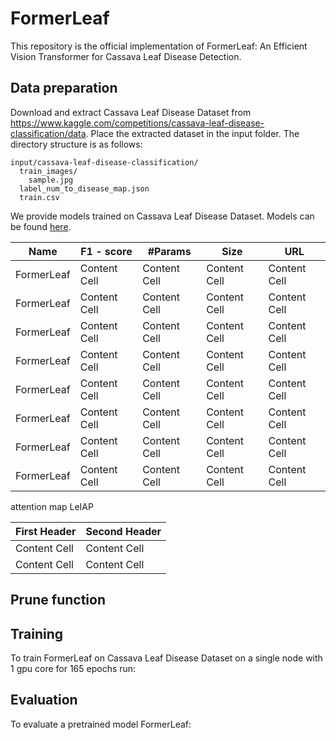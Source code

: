 # FormerLeaf

This repository is the official implementation of FormerLeaf: An Efficient Vision Transformer for Cassava Leaf Disease Detection.

## Data preparation

Download and extract Cassava Leaf Disease Dataset from https://www.kaggle.com/competitions/cassava-leaf-disease-classification/data. Place the extracted dataset in the input folder. The directory structure is as follows:
```
input/cassava-leaf-disease-classification/
  train_images/
    sample.jpg
  label_num_to_disease_map.json
  train.csv
```


We provide models trained on Cassava Leaf Disease Dataset. Models can be found [here](https://github.com/iec2-uit/FormerLeaf/releases/tag/model_zoo_release).

| Name  | F1 - score | #Params  | Size | URL|
| ------------- | ------------- | ------------- | ------------- |------------- |
| FormerLeaf | Content Cell  | Content Cell  | Content Cell  | Content Cell  |
| FormerLeaf | Content Cell  | Content Cell  | Content Cell  | Content Cell  |
| FormerLeaf | Content Cell  | Content Cell  | Content Cell  | Content Cell  |
| FormerLeaf | Content Cell  | Content Cell  | Content Cell  | Content Cell  |
| FormerLeaf | Content Cell  | Content Cell  | Content Cell  | Content Cell  |
| FormerLeaf | Content Cell  | Content Cell  | Content Cell  | Content Cell  |
| FormerLeaf | Content Cell  | Content Cell  | Content Cell  | Content Cell  |
| FormerLeaf | Content Cell  | Content Cell  | Content Cell  | Content Cell  |


attention map LeIAP

| First Header  | Second Header |
| ------------- | ------------- |
| Content Cell  | Content Cell  |
| Content Cell  | Content Cell  |

## Prune function

## Training

To train FormerLeaf on Cassava Leaf Disease Dataset on a single node with 1 gpu core for 165 epochs run:

## Evaluation

To evaluate a pretrained model FormerLeaf:
